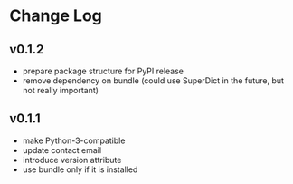 # Change Log

## v0.1.2

- prepare package structure for PyPI release
- remove dependency on bundle (could use SuperDict in the future, but not really important)


## v0.1.1

- make Python-3-compatible
- update contact email
- introduce version attribute
- use bundle only if it is installed
